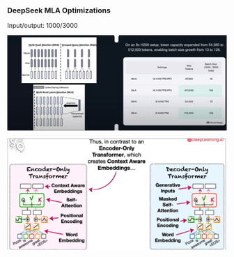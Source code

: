 ---
---


### DeepSeek MLA Optimizations
Input/output: 1000/3000

![](attachments/0910852d9634bf56ba582d7c11aaf375_MD5.jpeg)

![](attachments/d2c489b979dcc7406590d9a6a03ad030_MD5.jpeg)
